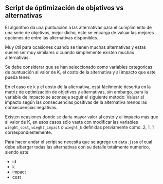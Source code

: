 ## Script de óptimización de objetivos vs alternativas

El algoritmo da una puntuación a las alternativas para el cumplimiento de una 
serie de objetivos, mejor dicho, este se encarga de valuar las mejores opciones
de entre las alternativas disponibles.

Muy útil para ocasiones cuando se tienen muchas alternativas y estas suelen ser muy
similares o cuando simplemente existen muchas alternativas.

Se debe considerar que se han seleccionado como variables categoricas de puntuación
al valor de K, el costo de la alternativa y al impacto que este pueda tener.

En el caso de k y el costo de la alternativa, está fácilmente descrita en la
matriz de optimización de objetivos y alternativas, sin embargo, para la variable
de impacto se aconseja seguir el siguiente método: Valuar el impacto según
las consecuencias positivas de la alternativa menos las consecuencias negativas.

Existen ocasiones donde se daría mayor valor al costo y al impacto más que al
valor de K, en esos casos sólo vasta con modificar las variables `wieght_cost`,
`wieght_impact` o `wieght_k` definidas previamente como: 2, 1, 1 correspondientemente.

Para hacer andar el script se necesita que se agrege un `data.json` el cual debe 
albergar todas las alternativas con su detalle totalmente numérico, siendo este:

- id
- k
- impact
- cost